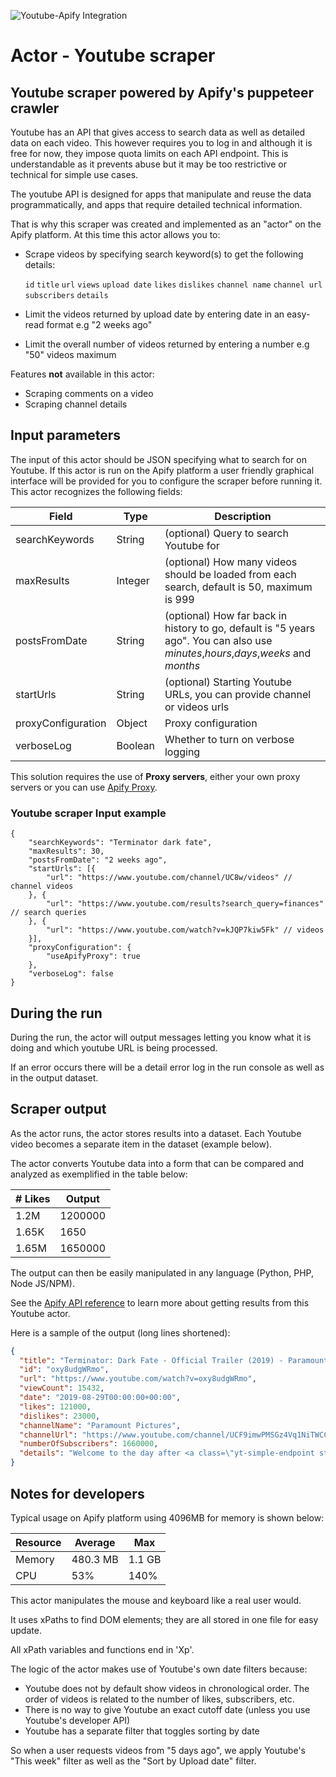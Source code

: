 ![Youtube-Apify Integration](https://user-images.githubusercontent.com/53663510/71532335-dd4f1200-28c0-11ea-8563-7b4e251b6d2e.png "Youtube-Apify Integration")

# Actor - Youtube scraper

## Youtube scraper powered by Apify's puppeteer crawler

Youtube has an API that gives access to search data as well as detailed data on each video.
This however requires you to log in and although it is free for now, they impose quota limits on each API endpoint.
This is understandable as it prevents abuse but it may be too restrictive or technical for simple use cases.

The youtube API is designed for apps that manipulate and reuse the data programmatically,
and apps that require detailed technical information.

That is why this scraper was created and implemented as an "actor" on the Apify platform. At this time this actor allows you to:
- Scrape videos by specifying search keyword(s) to get the following details:

  `id`
  `title`
  `url`
  `views`
  `upload date`
  `likes`
  `dislikes`
  `channel name`
  `channel url`
  `subscribers`
  `details`

- Limit the videos returned by upload date by entering date in an easy-read format e.g "2 weeks ago"
- Limit the overall number of videos returned by entering a number e.g "50" videos maximum

Features **not** available in this actor:
- Scraping comments on a video
- Scraping channel details

## Input parameters
The input of this actor should be JSON specifying what to search for on Youtube.
If this actor is run on the Apify platform a user friendly graphical interface will be provided for you to configure the scraper before running it.
This actor recognizes the following fields:

| Field | Type | Description |
| ----- | ---- | ----------- |
| searchKeywords | String | (optional) Query to search Youtube for |
| maxResults | Integer | (optional) How many videos should be loaded from each search, default is 50, maximum is 999 |
| postsFromDate | String | (optional) How far back in history to go, default is "5 years ago". You can also use *minutes*,*hours*,*days*,*weeks* and *months* |
| startUrls | String | (optional) Starting Youtube URLs, you can provide channel or videos urls |
| proxyConfiguration | Object | Proxy configuration |
| verboseLog | Boolean | Whether to turn on verbose logging |


This solution requires the use of **Proxy servers**, either your own proxy servers or you can use <a href="https://www.apify.com/docs/proxy">Apify Proxy</a>.

### Youtube scraper Input example

```jsonc
{
    "searchKeywords": "Terminator dark fate",
    "maxResults": 30,
    "postsFromDate": "2 weeks ago",
    "startUrls": [{
        "url": "https://www.youtube.com/channel/UC8w/videos" // channel videos
    }, {
        "url": "https://www.youtube.com/results?search_query=finances" // search queries
    }, {
        "url": "https://www.youtube.com/watch?v=kJQP7kiw5Fk" // videos
    }],
    "proxyConfiguration": {
        "useApifyProxy": true
    },
    "verboseLog": false
}
```
## During the run

During the run, the actor will output messages letting you know what it is doing and which youtube URL is being processed.

If an error occurs there will be a detail error log in the run console as well as in the output dataset.


## Scraper output

As the actor runs, the actor stores results into a dataset. Each Youtube video becomes a separate item in the dataset (example below).

The actor converts Youtube data into a form that can be compared and analyzed as exemplified in the table below:

| # Likes | Output |
| ----- | ---- |
| 1.2M | 1200000 |
| 1.65K | 1650 |
| 1.65M | 1650000 |

The output can then be easily manipulated in any language (Python, PHP, Node JS/NPM).

See the <a href="https://www.apify.com/docs/api" target="blank">Apify API reference</a> to learn more about getting results from this Youtube actor.

Here is a sample of the output (long lines shortened):

```json
{
  "title": "Terminator: Dark Fate - Official Trailer (2019) - Paramount Pictures",
  "id": "oxy8udgWRmo",
  "url": "https://www.youtube.com/watch?v=oxy8udgWRmo",
  "viewCount": 15432,
  "date": "2019-08-29T00:00:00+00:00",
  "likes": 121000,
  "dislikes": 23000,
  "channelName": "Paramount Pictures",
  "channelUrl": "https://www.youtube.com/channel/UCF9imwPMSGz4Vq1NiTWCC7g",
  "numberOfSubscribers": 1660000,
  "details": "Welcome to the day after <a class=\"yt-simple-endpoint style-sco..."
}
```

## Notes for developers

Typical usage on Apify platform using 4096MB for memory is shown below:

| Resource | Average | Max |
| ----- | ---- | ----------- |
| Memory | 480.3 MB | 1.1 GB |
| CPU | 53% | 140% |

This actor manipulates the mouse and keyboard like a real user would.

It uses xPaths to find DOM elements; they are all stored in one file for easy update.

All xPath variables and functions end in 'Xp'.

The logic of the actor makes use of Youtube's own date filters because:
 - Youtube does not by default show videos in chronological order.
   The order of videos is related to the number of likes, subscribers, etc.
 - There is no way to give Youtube an exact cutoff date (unless you use Youtube's developer API)
 - Youtube has a separate filter that toggles sorting by date

So when a user requests videos from "5 days ago", we apply Youtube's "This week" filter as well as the "Sort by Upload date" filter.
